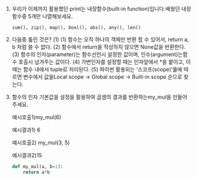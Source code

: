 1. 우리가 이제까지 활용했던 print는 내장함수(built-in function)입니다.배웠던 내장함수중 5개만 나열해보세요.

   `sum(), zip(), map(), bool(), abs(), any(), len()`

2. 다음중 틀린 것은? (1)
   (1) 함수는 오직 하나의 객체만 반환 할 수 있어서, return a, b 처럼 쓸 수 없다.
   (2) 함수에서 return을 작성하지 않으면 None값을 반환한다.
   (3) 함수의 인자(parameter)는 함수선언시 설정한 값이며, 인수(argument)는함수 호출시 넘겨주는 값이다.
   (4) 가변인자를 설정할 때는 인자앞에서 *을 붙이고, 이때는 함수 내에서 tuple로 처리된다.
   (5) 파이썬 활용되는 ‘스코프(scope)’룰에 따르면 변수에서 값을Local scope -> Global scope -> Built-in scope 순으로 찾는다.

3. 함수의 인자 기본값을 설정을 활용하여 곱셈의 결과를 반환하는my_mul을 만들어주세요.

   예시호출1)my_mul(6)

   예시결과1) 6

   예시호출2) my_mul(3, 5)

   예시결과2)15

   ```python
   def my_mul(a, b=1):
       return a*b
   
   
   
       
       
   ```



​    
